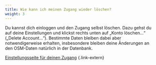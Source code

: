 ```yaml
---
title: Wie kann ich meinen Zugang wieder löschen?
weight: 3
---
```


Du kannst dich einloggen und den Zugang selbst löschen. Dazu gehst du auf deine
Einstellungen und klickst rechts unten auf „Konto löschen...“ („Delete
Account...“). Bestimmte Daten bleiben dabei aber notwendigerweise erhalten,
insbesondere bleiben deine Änderungen an den OSM-Daten natürlich in der
Datenbank.

[Einstellungsseite für deinen Zugang](https://www.openstreetmap.org/account)
{.link-extern}
